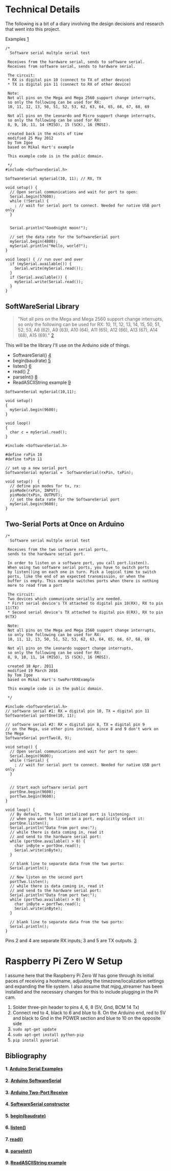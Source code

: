 # Technical Details
The following is a bit of a diary involving the design decisions and research that went into this project.

Examples [1](#1)

```
/*
  Software serial multple serial test

 Receives from the hardware serial, sends to software serial.
 Receives from software serial, sends to hardware serial.

 The circuit:
 * RX is digital pin 10 (connect to TX of other device)
 * TX is digital pin 11 (connect to RX of other device)

 Note:
 Not all pins on the Mega and Mega 2560 support change interrupts,
 so only the following can be used for RX:
 10, 11, 12, 13, 50, 51, 52, 53, 62, 63, 64, 65, 66, 67, 68, 69

 Not all pins on the Leonardo and Micro support change interrupts,
 so only the following can be used for RX:
 8, 9, 10, 11, 14 (MISO), 15 (SCK), 16 (MOSI).

 created back in the mists of time
 modified 25 May 2012
 by Tom Igoe
 based on Mikal Hart's example

 This example code is in the public domain.

 */
#include <SoftwareSerial.h>

SoftwareSerial mySerial(10, 11); // RX, TX

void setup() {
  // Open serial communications and wait for port to open:
  Serial.begin(57600);
  while (!Serial) {
    ; // wait for serial port to connect. Needed for native USB port only
  }


  Serial.println("Goodnight moon!");

  // set the data rate for the SoftwareSerial port
  mySerial.begin(4800);
  mySerial.println("Hello, world?");
}

void loop() { // run over and over
  if (mySerial.available()) {
    Serial.write(mySerial.read());
  }
  if (Serial.available()) {
    mySerial.write(Serial.read());
  }
}
```

## SoftWareSerial Library

> "Not all pins on the Mega and Mega 2560 support change interrupts, so only the following can be used for RX: 10, 11, 12, 13, 14, 15, 50, 51, 52, 53, A8 (62), A9 (63), A10 (64), A11 (65), A12 (66), A13 (67), A14 (68), A15 (69)." [2](#2)

This will be the library I'll use on the Arduino side of things.

* SoftwareSerial() [4](#4)
* begin(baudrate) [5](#5)
* listen() [6](#6)
* read() [7](#7)
* parseInt() [8](#8)
* ReadASCIIString example [9](#9)

```
SoftwareSerial mySerial(10,11);

void setup()
{
  mySerial.begin(9600);
}

void loop()
{
  char c = mySerial.read();
}
```

```
#include <SoftwareSerial.h>

#define rxPin 10
#define txPin 11

// set up a new serial port
SoftwareSerial mySerial =  SoftwareSerial(rxPin, txPin);

void setup()  {
  // define pin modes for tx, rx:
  pinMode(rxPin, INPUT);
  pinMode(txPin, OUTPUT);
  // set the data rate for the SoftwareSerial port
  mySerial.begin(9600);
}
```

## Two-Serial Ports at Once on Arduino
```
/*
  Software serial multple serial test

 Receives from the two software serial ports,
 sends to the hardware serial port.

 In order to listen on a software port, you call port.listen().
 When using two software serial ports, you have to switch ports
 by listen()ing on each one in turn. Pick a logical time to switch
 ports, like the end of an expected transmission, or when the
 buffer is empty. This example switches ports when there is nothing
 more to read from a port

 The circuit:
 Two devices which communicate serially are needed.
 * First serial device's TX attached to digital pin 10(RX), RX to pin 11(TX)
 * Second serial device's TX attached to digital pin 8(RX), RX to pin 9(TX)

 Note:
 Not all pins on the Mega and Mega 2560 support change interrupts,
 so only the following can be used for RX:
 10, 11, 12, 13, 50, 51, 52, 53, 62, 63, 64, 65, 66, 67, 68, 69

 Not all pins on the Leonardo support change interrupts,
 so only the following can be used for RX:
 8, 9, 10, 11, 14 (MISO), 15 (SCK), 16 (MOSI).

 created 18 Apr. 2011
 modified 19 March 2016
 by Tom Igoe
 based on Mikal Hart's twoPortRXExample

 This example code is in the public domain.

 */

#include <SoftwareSerial.h>
// software serial #1: RX = digital pin 10, TX = digital pin 11
SoftwareSerial portOne(10, 11);

// software serial #2: RX = digital pin 8, TX = digital pin 9
// on the Mega, use other pins instead, since 8 and 9 don't work on the Mega
SoftwareSerial portTwo(8, 9);

void setup() {
  // Open serial communications and wait for port to open:
  Serial.begin(9600);
  while (!Serial) {
    ; // wait for serial port to connect. Needed for native USB port only
  }


  // Start each software serial port
  portOne.begin(9600);
  portTwo.begin(9600);
}

void loop() {
  // By default, the last intialized port is listening.
  // when you want to listen on a port, explicitly select it:
  portOne.listen();
  Serial.println("Data from port one:");
  // while there is data coming in, read it
  // and send to the hardware serial port:
  while (portOne.available() > 0) {
    char inByte = portOne.read();
    Serial.write(inByte);
  }

  // blank line to separate data from the two ports:
  Serial.println();

  // Now listen on the second port
  portTwo.listen();
  // while there is data coming in, read it
  // and send to the hardware serial port:
  Serial.println("Data from port two:");
  while (portTwo.available() > 0) {
    char inByte = portTwo.read();
    Serial.write(inByte);
  }

  // blank line to separate data from the two ports:
  Serial.println();
}
```
Pins 2 and 4 are separate RX inputs; 3 and 5 are TX outputs. [3](#3)

# Raspberry Pi Zero W Setup
I assume here that the Raspberry Pi Zero W has gone through its initial paces of receiving a hostname, adjusting the timezone/localization settings and expanding the file system. I also assume that mjpg_streamer has been installed and the necessary changes for this to include plugging in the Pi cam.

1. Solder three-pin header to pins 4, 6, 8 (5V, Gnd, BCM 14 Tx)
2. Connect red to 4, black to 6 and blue to 8. On the Arduino end, red to 5V and black to Gnd in the POWER section and blue to 10 on the opposite side
3. `sudo apt-get update`
4. `sudo apt-get install python-pip`
5. `pip install pyserial`

## Bibliography

#### <a name="1"></a>1. [Arduino Serial Examples](https://www.arduino.cc/en/Tutorial/SoftwareSerialExample)

#### <a name="2"></a>2. [Arduino SoftwareSerial](https://www.arduino.cc/en/Reference/SoftwareSerial)

#### <a name="3"></a>3. [Arduino Two-Port Receive](https://www.arduino.cc/en/Tutorial/TwoPortReceive)

#### <a name="4"></a>4. [SoftwareSerial constructor](https://www.arduino.cc/en/Reference/SoftwareSerialConstructor)

#### <a name="5"></a>5. [begin(baudrate)](https://www.arduino.cc/en/Reference/SoftwareSerialBegin)

#### <a name="6"></a>6. [listen()](https://www.arduino.cc/en/Reference/SoftwareSerialListen)

#### <a name="7"></a>7. [read()](https://www.arduino.cc/en/Reference/SoftwareSerialRead)

#### <a name="8"></a>8. [parseInt()](https://www.arduino.cc/en/Reference/ParseInt)

#### <a name="9"></a>9. [ReadASCIIString example](https://www.arduino.cc/en/Tutorial/ReadASCIIString)